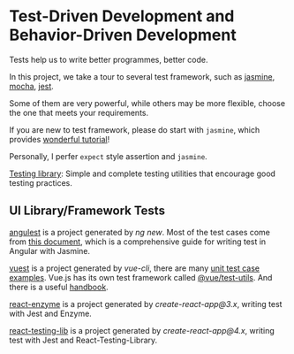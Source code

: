 # Test-Driven Development and Behavior-Driven Development

Tests help us to write better programmes, better code.

In this project, we take a tour to several test framework, such as [jasmine](https://jasmine.github.io/), [mocha](https://mochajs.org/), [jest](https://jestjs.io/).

Some of them are very powerful, while others may be more flexible, choose the one that meets your requirements.

If you are new to test framework, please do start with `jasmine`, which provides [wonderful tutorial](https://jasmine.github.io/tutorials/your_first_suite)!

Personally, I perfer `expect` style assertion and `jasmine`.

[Testing library](https://testing-library.com/): Simple and complete testing utilities that encourage good testing practices.

## UI Library/Framework Tests

[angulest](angulest) is a project generated by _ng new_. Most of the test cases come from [this document](https://angular.io/guide/testing), which is a comprehensive guide for writing test in Angular with Jasmine.

[vuest](vuest/) is a project generated by _vue-cli_, there are many [unit test case examples](vuest/tests/unit/). Vue.js has its own test framework called [@vue/test-utils](https://vue-test-utils.vuejs.org/). And there is a useful [handbook](https://lmiller1990.github.io/vue-testing-handbook/).

[react-enzyme](react-enzyme/) is a project generated by _create-react-app@3.x_, writing test with Jest and Enzyme.

[react-testing-lib](react-testing-lib/) is a project generated by _create-react-app@4.x_, writing test with Jest and React-Testing-Library.
